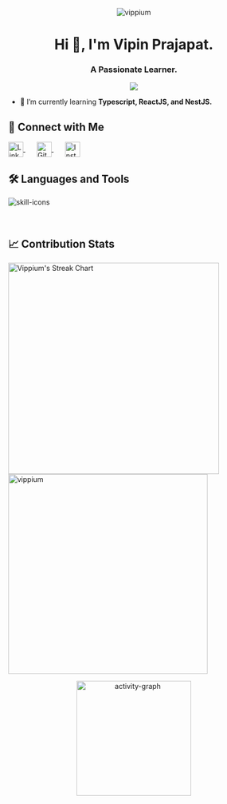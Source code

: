 <p align="center"> <img src="https://komarev.com/ghpvc/?username=vippium&label=Profile%20Views%20Count&color=FFA500&style=for-the-badge&abbreviated=true" alt="vippium" /> </p>

<h1 align="center">Hi 👋, I'm Vipin Prajapat.</h1>
<h3 align="center">A Passionate Learner.</h3>

<p align="center"> <img src="https://github-profile-trophy.vercel.app/?username=vippium&theme=default&no-frame=true&no-bg=true&margin-w=8)" /> </p>

- 🌱 I’m currently learning **Typescript, ReactJS, and NestJS.**

## 🤝 Connect with Me

<p align="left">
  <a href="https://linkedin.com/in/vipin~prajapat" target="_blank" style="margin-right: 15px;">
    <img align="center" src="https://raw.githubusercontent.com/rahuldkjain/github-profile-readme-generator/master/src/images/icons/Social/linked-in-alt.svg" alt="LinkedIn" height="30" width="30" />
  </a> &nbsp;
  <a href="https://github.com/vippium" target="_blank" style="margin-right: 15px;">
    <img align="center" src="https://raw.githubusercontent.com/rahuldkjain/github-profile-readme-generator/master/src/images/icons/Social/github.svg" alt="GitHub" height="30" width="30" />
  </a> &nbsp;
  <a href="https://instagram.com/vip.in_jpr.sanganer" target="_blank">
    <img align="center" src="https://raw.githubusercontent.com/rahuldkjain/github-profile-readme-generator/master/src/images/icons/Social/instagram.svg" alt="Instagram" height="30" width="30" />
  </a>
</p>


## 🛠️ Languages and Tools

<p align="left">
  <img src="https://skills.syvixor.com/api/icons?i=c,html,css3,python,js,ts,nodejs,npm,git,vscode,jupyter,googlecolaboratory,postman&radius=85" alt="skill-icons" />
</p>

<br />

## 📈 Contribution Stats

<p>
  <img align="left" src="https://github-readme-streak-stats-eight.vercel.app/?user=vippium&theme=shadow-orange&border=e5e2e2&disable_animations=true" alt="Vippium's Streak Chart" width="423"/>
</p>

<p>
  <img align="center" src="https://github-readme-stats.vercel.app/api?username=vippium&show_icons=true&theme=default&custom_title=🔥%20My%20GitHub%20Stats&hide_border=false&title_color=d16002&text_color=00000&bg_color=00000000&&icon_color=8a3324" alt="vippium" width="400" />
</p>

<p align="center">
  <img src="https://github-readme-activity-graph.vercel.app/graph?username=vippium&title_color=000000&color=8A3324&height=400&custom_title=Mini%20Contribution%20Summary&point=8a3324&radius=16&days=15&bg_color=transparent&hide_border=false&area=true&area_color=ff6e00&line=ff5b00&order=2" height="230" alt="activity-graph" />
</p>
